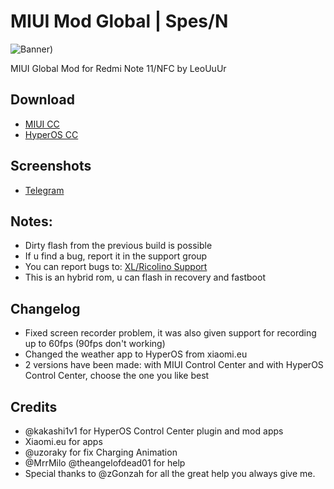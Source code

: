 # MIUI Mod Global | Spes/N
![Banner)](https://github.com/zGonzah/MIUI-Mod-Global/assets/83481962/776afd46-3c16-45aa-baae-60dd1014f884)

MIUI Global Mod for Redmi Note 11/NFC by LeoUuUr

## Download
- [MIUI CC](https://drive.google.com/file/d/14XByC9Z87VCjYQ5iUiwueteKogreZZ71/view?usp=sharing)
- [HyperOS CC](https://drive.google.com/file/d/1VjldfqfAd4f2CJLrTyVfG4SFQYd8LZA_/view?usp=sharing)

## Screenshots
- [Telegram](https://t.me/XL_Lab/867?single) 

## Notes:
- Dirty flash from the previous build is possible
- If u find a bug, report it in the support group
- You can report bugs to: [XL/Ricolino Support](https://t.me/XL_La)
- This is an hybrid rom, u can flash in recovery and fastboot

## Changelog
- Fixed screen recorder problem, it was also given support for recording up to 60fps (90fps don't working)
- Changed the weather app to HyperOS from xiaomi.eu
- 2 versions have been made: with MIUI Control Center and with HyperOS Control Center, choose the one you like best

## Credits
- @kakashi1v1 for HyperOS Control Center plugin and mod apps
- Xiaomi.eu for apps
- @uzoraky for fix Charging Animation
- @MrrMilo @theangelofdead01 for help
- Special thanks to @zGonzah for all the great help you always give me.
